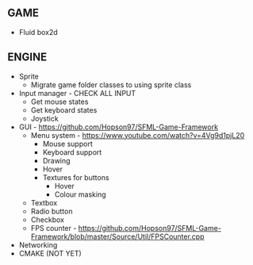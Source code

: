 GAME
-----------------------------------------------------------------
* Fluid box2d


ENGINE
-----------------------------------------------------------------
* Sprite
    - Migrate game folder classes to using sprite class
* Input manager - CHECK ALL INPUT
    - Get mouse states
    - Get keyboard states
    - Joystick
* GUI - https://github.com/Hopson97/SFML-Game-Framework
    - Menu system - https://www.youtube.com/watch?v=4Vg9d1pjL20
        - Mouse support
        - Keyboard support
        - Drawing
        - Hover
        - Textures for buttons 
            - Hover
            - Colour masking
    - Textbox
    - Radio button
    - Checkbox
    - FPS counter - https://github.com/Hopson97/SFML-Game-Framework/blob/master/Source/Util/FPSCounter.cpp
* Networking
* CMAKE (NOT YET)
